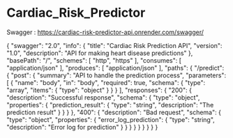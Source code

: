 # Cardiac_Risk_Predictor

Swagger : https://cardiac-risk-predictor-api.onrender.com/swagger/

{
  "swagger": "2.0",
  "info": {
    "title": "Cardiac Risk Prediction API",
    "version": "1.0",
    "description": "API for making heart disease predictions"
  },
  "basePath": "/",
  "schemes": [ "http", "https" ],
  "consumes": [ "application/json" ],
  "produces": [ "application/json" ],
  "paths": {
    "/predict": {
      "post": {
        "summary": "API to handle the prediction process",
        "parameters": [
          {
            "name": "body",
            "in": "body",
            "required": true,
            "schema": {
              "type": "array",
              "items": {
                "type": "object"
              }
            }
          }
        ],
        "responses": {
          "200": {
            "description": "Successful response",
            "schema": {
              "type": "object",
              "properties": {
                "prediction_result": {
                  "type": "string",
                  "description": "The prediction result"
                }
              }
            }
          },
          "400": {
            "description": "Bad request",
            "schema": {
              "type": "object",
              "properties": {
                "error_log_prediction": {
                  "type": "string",
                  "description": "Error log for prediction"
                }
              }
            }
          }
        }
      }
    }
  }
}
